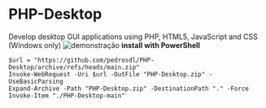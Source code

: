 # PHP-Desktop
Develop desktop GUI applications using PHP, HTML5, JavaScript and CSS (Windows only)
![demonstração](https://archive.org/download/php-desktop/PHP-Desktop.gif)
**install with PowerShell**
```
$url = "https://github.com/pedrosdl/PHP-Desktop/archive/refs/heads/main.zip"
Invoke-WebRequest -Uri $url -OutFile "PHP-Desktop.zip" -UseBasicParsing
Expand-Archive -Path "PHP-Desktop.zip" -DestinationPath "." -Force
Invoke-Item "./PHP-Desktop-main"
```
